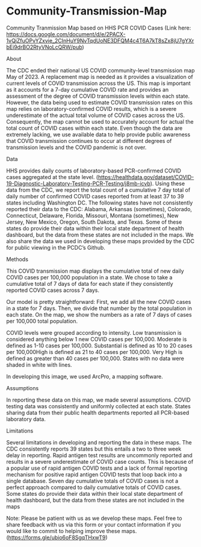 # Community-Transmission-Map
Community Tranmission Map based on HHS PCR COVID Cases (Link here: https://docs.google.com/document/d/e/2PACX-1vQjZfuOPvYZxvie_2CInHuY9NvTqdUoNE3DFQM4c4T6A7kT8sZx8jU7gYXrbEi9drBO2RtyVNoLcQRW/pub)

About

The CDC ended their national US COVID community-level transmission map May of 2023. A replacement map is needed as it provides a visualization of current levels of COVID transmission across the US. This map is important as it accounts for a 7-day cumulative COVID rate and provides an assessment of the degree of COVID transmission levels within each state. However, the data being used to estimate COVID transmission rates on this map relies on laboratory-confirmed COVID results, which is a severe underestimate of the actual total volume of COVID cases across the US. Consequently, the map cannot be used to accurately account for actual the total count of COVID cases within each state. Even though the data are extremely lacking, we use available data to help provide public awareness that COVID transmission continues to occur at different degrees of transmission levels and the COVID pandemic is not over.

Data

HHS provides daily counts of laboratory-based PCR-confirmed COVID cases aggregated at the state level. (https://healthdata.gov/dataset/COVID-19-Diagnostic-Laboratory-Testing-PCR-Testing/j8mb-icvb). Using these data from the CDC, we report the total count of a cumulative 7 day total of daily number of confirmed COVID cases reported from at least 37 to 39 states including Washington DC. The following states have not consistently reported their data to the CDC: Alabama, Arkansas (sometimes), Colorado, Connecticut, Delaware, Florida, Missouri, Montana (sometimes), New Jersey, New Mexico, Oregon, South Dakota, and Texas. Some of these states do provide their data within their local state department of health dashboard, but the data from these states are not included in the maps. We also share the data we used in developing these maps provided by the CDC for public viewing in the PCDC’s Github.

Methods

This COVID transmission map displays the cumulative total of new daily COVID cases per 100,000 population in a state. We chose to take a cumulative total of 7 days of data for each state if they consistently reported COVID cases across 7 days. 

Our model is pretty straightforward: First, we add all the new COVID cases in a state for 7 days. Then, we divide that number by the total population in each state. On the map, we show the numbers as a rate of 7 days of cases per 100,000 total population.

COVID levels were grouped according to intensity. Low transmission is considered anything below 1 new COVID cases per 100,000. Moderate is defined as 1-10 cases per 100,000. Substantial is defined as 10 to 20 cases per 100,000High is defined as 21 to 40 cases per 100,000. Very High is defined as greater than 40 cases per 100,000. States with no data were shaded in white with lines.

In developing this image, we used ArcPro, a mapping software.


Assumptions

In reporting these data on this map, we made several assumptions. COVID testing data was consistently and uniformly collected at each state. States sharing data from their public health departments reported all PCR-based laboratory data.

Limitations

Several limitations in developing and reporting the data in these maps. The CDC consistently reports 39 states but this entails a two to three week delay in reporting. Rapid antigen test results are uncommonly reported and results in a severe underestimate of COVID case counts. This is because of a popular use of rapid antigen COVID tests and a lack of formal reporting mechanism for positive rapid antigen COVID tests that loop back into a single database. Seven day cumulative totals of COVID cases is not a perfect approach compared to daily cumulative totals of COVID cases. Some states do provide their data within their local state department of health dashboard, but the data from these states are not included in the maps

Note: Please be patient with us as we develop these maps. Feel free to share feedback with us via this form or your contact information if you would like to commit to helping improve these maps. (https://forms.gle/ubio6oF8SgqTHxwT9)
